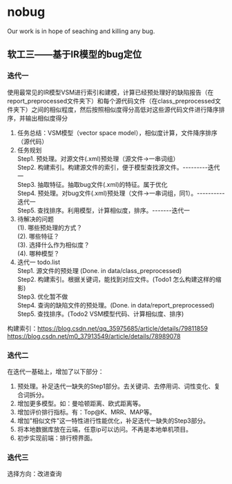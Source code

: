 # nobug

Our work is in hope of seaching and killing any bug.

## 软工三——基于IR模型的bug定位
### 迭代一
使用最常见的IR模型VSM进行索引和建模，计算已经预处理好的缺陷报告（在report_preprocessed文件夹下）和每个源代码文件（在class_preprocessed文件夹下）之间的相似程度，然后按照相似度得分高低对这些源代码文件进行降序排序，并输出相似度得分
1. 任务总结：VSM模型（vector space model），相似度计算，文件降序排序（源代码）
2. 任务规划  
Step1. 预处理。对源文件(.xml)预处理（源文件->一串词组）  
Step2. 构建索引。构建源文件的索引，便于模型查找源文件。---------迭代一\
Step3. 抽取特征。抽取bug文件(.xml)的特征。属于优化\
Step4. 预处理。对bug文件(.xml)预处理（文件->一串词组，同1）。----------迭代一\
Step5. 查找排序。利用模型，计算相似度，排序。-------迭代一
3. 待解决的问题  
(1). 哪些预处理的方式？  
(2). 哪些特征？  
(3). 选择什么作为相似度？  
(4). 哪种模型？
4. 迭代一 todo.list  
Step1. 源文件的预处理 (Done. in data/class_preprocessed)  
Step2. 构建索引。根据关键词，能找到对应文件。(Todo1 怎么构建这样的缩影)   
Step3. 优化暂不做  
Step4. 查询的缺陷文件的预处理。(Done. in data/report_preprocessed)  
Step5. 查找排序。(Todo2 VSM模型代码、计算相似度、排序)

构建索引：https://blog.csdn.net/qq_35975685/article/details/79811859
https://blog.csdn.net/m0_37913549/article/details/78989078

### 迭代二
在迭代一基础上，增加了以下部分：
1. 预处理。补足迭代一缺失的Step1部分。去关键词、去停用词、词性变化、复合词拆分。
2. 增加更多模型。如：曼哈顿距离、欧式距离等。
3. 增加评价排行指标。有：Top@K、MRR、MAP等。
4. 增加"相似文件"这一特性进行性能优化，补足迭代一缺失的Step3部分。
5. 将本地数据库放在云端，任意ip可以访问。不再是本地单机项目。
6. 初步实现前端：排行榜界面。

### 迭代三
选择方向：改进查询
